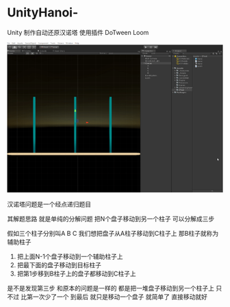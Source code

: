 # UnityHanoi-
Unity 制作自动还原汉诺塔
使用插件 DoTween Loom

![效果](./hanoi.gif)


汉诺塔问题是一个经点递归题目

其解题思路 就是单纯的分解问题
把N个盘子移动到另一个柱子 可以分解成三步

假如三个柱子分别叫A B C 我们想把盘子从A柱子移动到C柱子上 那B柱子就称为辅助柱子

1. 把上面N-1个盘子移动到一个辅助柱子上
2. 把最下面的盘子移动到目标柱子
3. 把第1步移到B柱子上的盘子都移动到C柱子上

是不是发现第三步 和原本的问题是一样的 都是把一堆盘子移动到另一个柱子上 只不过 比第一次少了一个
到最后 就只是移动一个盘子 就简单了 直接移动就好


